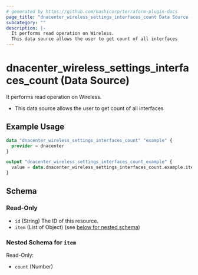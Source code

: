 ```yaml
---
# generated by https://github.com/hashicorp/terraform-plugin-docs
page_title: "dnacenter_wireless_settings_interfaces_count Data Source - terraform-provider-dnacenter"
subcategory: ""
description: |-
  It performs read operation on Wireless.
  This data source allows the user to get count of all interfaces
---
```


# dnacenter_wireless_settings_interfaces_count (Data Source)

It performs read operation on Wireless.

- This data source allows the user to get count of all interfaces

## Example Usage

```terraform
data "dnacenter_wireless_settings_interfaces_count" "example" {
  provider = dnacenter
}

output "dnacenter_wireless_settings_interfaces_count_example" {
  value = data.dnacenter_wireless_settings_interfaces_count.example.item
}
```

<!-- schema generated by tfplugindocs -->
## Schema

### Read-Only

- `id` (String) The ID of this resource.
- `item` (List of Object) (see [below for nested schema](#nestedatt--item))

<a id="nestedatt--item"></a>
### Nested Schema for `item`

Read-Only:

- `count` (Number)

